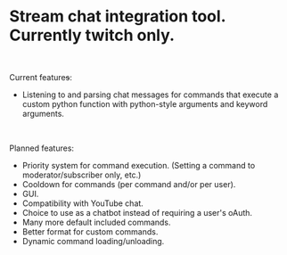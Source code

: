 <h1>Stream chat integration tool. Currently twitch only.</h1><br>
<p>Current feature<s>s</s>:</p>
<ul>
  <li>Listening to and parsing chat messages for commands that execute a custom python function with python-style arguments and keyword arguments.</li>
</ul>
<br>
<p>Planned features:</p>
<ul>
  <li>Priority system for command execution. (Setting a command to moderator/subscriber only, etc.)</li>
  <li>Cooldown for commands (per command and/or per user).</li>
  <li>GUI.</li>
  <li>Compatibility with YouTube chat.</li>
  <li>Choice to use as a chatbot instead of requiring a user's oAuth.</li>
  <li>Many more default included commands.</li>
  <li>Better format for custom commands.</li>
  <li>Dynamic command loading/unloading.</li>
</ul>
